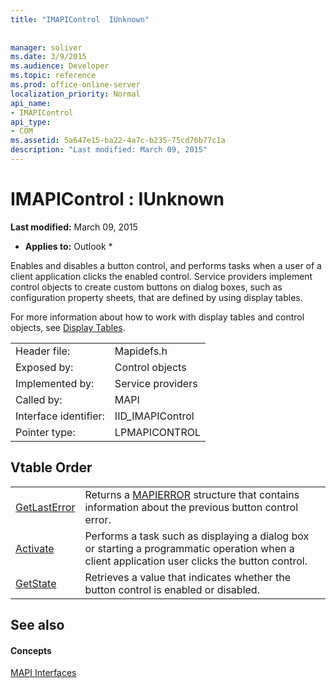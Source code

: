 ```yaml
---
title: "IMAPIControl  IUnknown"
 
 
manager: soliver
ms.date: 3/9/2015
ms.audience: Developer
ms.topic: reference
ms.prod: office-online-server
localization_priority: Normal
api_name:
- IMAPIControl
api_type:
- COM
ms.assetid: 5a647e15-ba22-4a7c-b235-75cd76b77c1a
description: "Last modified: March 09, 2015"
---
```


# IMAPIControl : IUnknown

 **Last modified:** March 09, 2015 
  
 * **Applies to:** Outlook * 
  
Enables and disables a button control, and performs tasks when a user of a client application clicks the enabled control. Service providers implement control objects to create custom buttons on dialog boxes, such as configuration property sheets, that are defined by using display tables. 
  
For more information about how to work with display tables and control objects, see [Display Tables](display-tables.md).
  
|||
|:-----|:-----|
|Header file:  <br/> |Mapidefs.h  <br/> |
|Exposed by:  <br/> |Control objects  <br/> |
|Implemented by:  <br/> |Service providers  <br/> |
|Called by:  <br/> |MAPI  <br/> |
|Interface identifier:  <br/> |IID_IMAPIControl  <br/> |
|Pointer type:  <br/> |LPMAPICONTROL  <br/> |
   
## Vtable Order

|||
|:-----|:-----|
|[GetLastError](imapicontrol-getlasterror.md) <br/> |Returns a [MAPIERROR](mapierror.md) structure that contains information about the previous button control error.  <br/> |
|[Activate](imapicontrol-activate.md) <br/> |Performs a task such as displaying a dialog box or starting a programmatic operation when a client application user clicks the button control.  <br/> |
|[GetState](imapicontrol-getstate.md) <br/> |Retrieves a value that indicates whether the button control is enabled or disabled.  <br/> |
   
## See also

#### Concepts

[MAPI Interfaces](mapi-interfaces.md)

